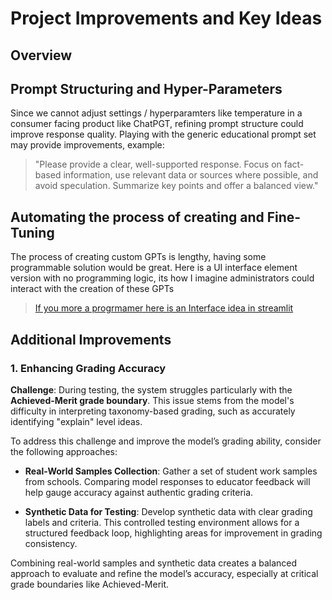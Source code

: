 # Project Improvements and Key Ideas

## Overview



## Prompt Structuring and Hyper-Parameters

Since we cannot adjust settings / hyperparamters like temperature in a consumer facing product like ChatPGT, refining prompt structure could improve response quality. Playing with the generic educational prompt set may provide improvements, example:

> "Please provide a clear, well-supported response. Focus on fact-based information, use relevant data or sources where possible, and avoid speculation. Summarize key points and offer a balanced view."

## Automating the process of creating and Fine-Tuning
The process of creating custom GPTs is lengthy, having some programmable solution would be great. Here is a UI interface element version with no programming logic, its how I imagine administrators could interact with the creation of these GPTs
> [If you more a progrmamer here is an Interface idea in streamlit](https://compass-7xbge7bantgy42qruygvgb.streamlit.app/)

## Additional Improvements

### 1. Enhancing Grading Accuracy

**Challenge**: During testing, the system struggles particularly with the **Achieved-Merit grade boundary**. This issue stems from the model's difficulty in interpreting taxonomy-based grading, such as accurately identifying "explain" level ideas.

To address this challenge and improve the model’s grading ability, consider the following approaches:

- **Real-World Samples Collection**: Gather a set of student work samples from schools. Comparing model responses to educator feedback will help gauge accuracy against authentic grading criteria.
  
- **Synthetic Data for Testing**: Develop synthetic data with clear grading labels and criteria. This controlled testing environment allows for a structured feedback loop, highlighting areas for improvement in grading consistency.

Combining real-world samples and synthetic data creates a balanced approach to evaluate and refine the model’s accuracy, especially at critical grade boundaries like Achieved-Merit.
